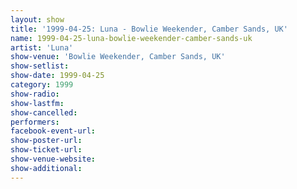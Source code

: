 ```yaml
---
layout: show
title: '1999-04-25: Luna - Bowlie Weekender, Camber Sands, UK'
name: 1999-04-25-luna-bowlie-weekender-camber-sands-uk
artist: 'Luna'
show-venue: 'Bowlie Weekender, Camber Sands, UK'
show-setlist: 
show-date: 1999-04-25
category: 1999
show-radio: 
show-lastfm: 
show-cancelled: 
performers: 
facebook-event-url: 
show-poster-url: 
show-ticket-url: 
show-venue-website: 
show-additional: 
---
```


